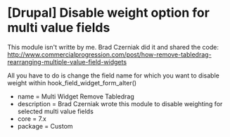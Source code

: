# [Drupal] Disable weight option for multi value fields

This module isn't writte by me. Brad Czerniak did it and shared the code:
http://www.commercialprogression.com/post/how-remove-tabledrag-rearranging-multiple-value-field-widgets

All you have to do is change the field name for which you want to disable weight within hook_field_widget_form_alter()

- name = Multi Widget Remove Tabledrag
- description = Brad Czerniak wrote this module to disable weighting for selected multi value fields
- core = 7.x
- package = Custom
